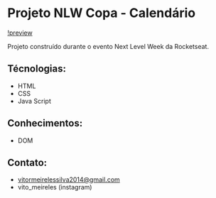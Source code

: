 # Projeto NLW Copa - Calendário
[!preview](./assets/bg-NLW-Calendario.png)

Projeto construído durante o evento Next Level Week da Rocketseat.

## Técnologias:

* HTML
* CSS
* Java Script

## Conhecimentos:

* DOM

## Contato:

* vitormeirelessilva2014@gmail.com
* vito_meireles (instagram)